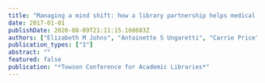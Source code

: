 ```yaml
---
title: "Managing a mind shift: how a library partnership helps medical practitioners transform into medical educators"
date: 2017-01-01
publishDate: 2020-08-09T21:11:15.160603Z
authors: ["Elizabeth M Johns", "Antoinette S Ungaretti", "Carrie Price"]
publication_types: ["1"]
abstract: ""
featured: false
publication: "*Towson Conference for Academic Libraries*"
---
```


